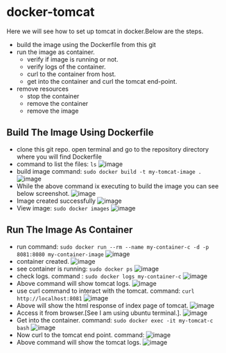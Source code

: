 # docker-tomcat
Here we will see how to set up tomcat in docker.Below are the steps.
* build the image using the Dockerfile from this git
* run the image as container.
  * verify if image is running or not.
  * verify logs of the container.
  * curl to the container from host.
  * get into the container and curl the tomcat end-point.
* remove resources
  * stop the container
  * remove the container
  * remove the image

Build The Image Using Dockerfile
--------------------------------
* clone this git repo. open terminal and go to the repository directory where you will find Dockerfile
* command to list the files: `ls`
![image](https://user-images.githubusercontent.com/17001948/44620143-f864d880-a8ac-11e8-9876-f5e4caa927af.png)
* build image command: `sudo docker build -t my-tomcat-image .`
![image](https://user-images.githubusercontent.com/17001948/44620163-29450d80-a8ad-11e8-9439-08dabb8d27c2.png)
* While the above command ix executing to build the image you can see below screenshot.
![image](https://user-images.githubusercontent.com/17001948/44620171-542f6180-a8ad-11e8-8125-498d0a9fd226.png)
* Image created successfully
![image](https://user-images.githubusercontent.com/17001948/44620215-06672900-a8ae-11e8-960d-0a1205436570.png)
* View image: `sudo docker images`
![image](https://user-images.githubusercontent.com/17001948/44620235-4e864b80-a8ae-11e8-8dd5-78a66040a607.png)

Run The Image As Container
--------------------------
* run command: `sudo docker run --rm --name my-container-c -d -p 8081:8080 my-container-image`
![image](https://user-images.githubusercontent.com/17001948/44620283-0582c700-a8af-11e8-947b-5aab69e33485.png)
* container created.
![image](https://user-images.githubusercontent.com/17001948/44620294-32cf7500-a8af-11e8-9203-1dbc137d9f86.png)
* see container is running: `sudo docker ps`
![image](https://user-images.githubusercontent.com/17001948/44620298-572b5180-a8af-11e8-8588-836ac9391f26.png)
* check logs. command : `sudo docker logs my-container-c`
![image](https://user-images.githubusercontent.com/17001948/44620324-d3be3000-a8af-11e8-9f06-1e7d00d69974.png)
* Above command will show tomcat logs.
![image](https://user-images.githubusercontent.com/17001948/44620327-e9cbf080-a8af-11e8-93c7-2d4b3fd7042b.png)
* use curl command to interact with the tomcat. command: `curl http://localhost:8081`
![image](https://user-images.githubusercontent.com/17001948/44620333-0bc57300-a8b0-11e8-9f33-8cb9ceb4aee4.png)
* Above will show the html response of index page of tomcat.
![image](https://user-images.githubusercontent.com/17001948/44620350-44654c80-a8b0-11e8-8f23-9d1dd55d3410.png)
* Access it from browser.[See I am using ubuntu terminal.].
![image](https://user-images.githubusercontent.com/17001948/44620357-71b1fa80-a8b0-11e8-9c4d-bd32bf0d4a31.png)
* Get into the container. command: `sudo docker exec -it my-tomcat-c bash`
![image](https://user-images.githubusercontent.com/17001948/44620487-b9398600-a8b2-11e8-9484-185a4fb3a5b9.png)
* Now curl to the tomcat end point. command: 
![image](https://user-images.githubusercontent.com/17001948/44620492-db330880-a8b2-11e8-93a6-29584868c7ff.png)
* Above command will show the tomcat logs.
![image](https://user-images.githubusercontent.com/17001948/44620496-f140c900-a8b2-11e8-8865-1dbb7d410db3.png)


